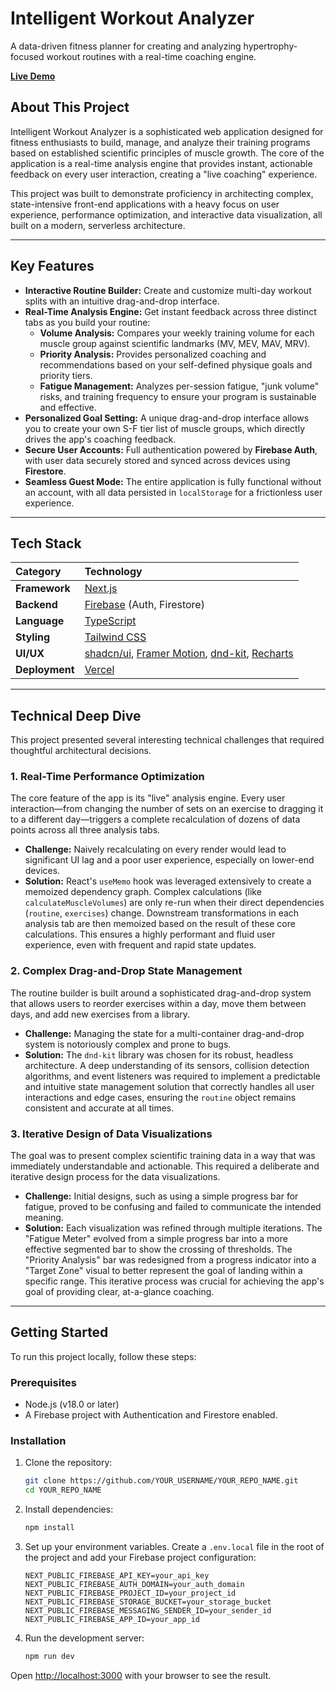 # Intelligent Workout Analyzer

A data-driven fitness planner for creating and analyzing hypertrophy-focused workout routines with a real-time coaching engine.

[**Live Demo**](workout-analyzer.netlify.app)

## About This Project

Intelligent Workout Analyzer is a sophisticated web application designed for fitness enthusiasts to build, manage, and analyze their training programs based on established scientific principles of muscle growth. The core of the application is a real-time analysis engine that provides instant, actionable feedback on every user interaction, creating a "live coaching" experience.

This project was built to demonstrate proficiency in architecting complex, state-intensive front-end applications with a heavy focus on user experience, performance optimization, and interactive data visualization, all built on a modern, serverless architecture.

-----

## Key Features

  * **Interactive Routine Builder:** Create and customize multi-day workout splits with an intuitive drag-and-drop interface.
  * **Real-Time Analysis Engine:** Get instant feedback across three distinct tabs as you build your routine:
      * **Volume Analysis:** Compares your weekly training volume for each muscle group against scientific landmarks (MV, MEV, MAV, MRV).
      * **Priority Analysis:** Provides personalized coaching and recommendations based on your self-defined physique goals and priority tiers.
      * **Fatigue Management:** Analyzes per-session fatigue, "junk volume" risks, and training frequency to ensure your program is sustainable and effective.
  * **Personalized Goal Setting:** A unique drag-and-drop interface allows you to create your own S-F tier list of muscle groups, which directly drives the app's coaching feedback.
  * **Secure User Accounts:** Full authentication powered by **Firebase Auth**, with user data securely stored and synced across devices using **Firestore**.
  * **Seamless Guest Mode:** The entire application is fully functional without an account, with all data persisted in `localStorage` for a frictionless user experience.

-----

## Tech Stack

| Category      | Technology                                                                                                                                                                                           |
| :------------ | :--------------------------------------------------------------------------------------------------------------------------------------------------------------------------------------------------- |
| **Framework** | [Next.js](https://nextjs.org/)                                                                                                                                                        |
| **Backend** | [Firebase](https://firebase.google.com/) (Auth, Firestore)                                                                                                                                           |
| **Language** | [TypeScript](https://www.typescriptlang.org/)                                                                                                                                                        |
| **Styling** | [Tailwind CSS](https://tailwindcss.com/)                                                                                                                                                             |
| **UI/UX** | [shadcn/ui](https://ui.shadcn.com/), [Framer Motion](https://www.framer.com/motion/), [dnd-kit](https://dndkit.com/), [Recharts](https://recharts.org/)                                                   |
| **Deployment** | [Vercel](https://vercel.com/)                                                                                                                                                                        |

-----

## Technical Deep Dive

This project presented several interesting technical challenges that required thoughtful architectural decisions.

### 1\. Real-Time Performance Optimization

The core feature of the app is its "live" analysis engine. Every user interaction—from changing the number of sets on an exercise to dragging it to a different day—triggers a complete recalculation of dozens of data points across all three analysis tabs.

  * **Challenge:** Naively recalculating on every render would lead to significant UI lag and a poor user experience, especially on lower-end devices.
  * **Solution:** React's `useMemo` hook was leveraged extensively to create a memoized dependency graph. Complex calculations (like `calculateMuscleVolumes`) are only re-run when their direct dependencies (`routine`, `exercises`) change. Downstream transformations in each analysis tab are then memoized based on the result of these core calculations. This ensures a highly performant and fluid user experience, even with frequent and rapid state updates.

### 2\. Complex Drag-and-Drop State Management

The routine builder is built around a sophisticated drag-and-drop system that allows users to reorder exercises within a day, move them between days, and add new exercises from a library.

  * **Challenge:** Managing the state for a multi-container drag-and-drop system is notoriously complex and prone to bugs.
  * **Solution:** The `dnd-kit` library was chosen for its robust, headless architecture. A deep understanding of its sensors, collision detection algorithms, and event listeners was required to implement a predictable and intuitive state management solution that correctly handles all user interactions and edge cases, ensuring the `routine` object remains consistent and accurate at all times.

### 3\. Iterative Design of Data Visualizations

The goal was to present complex scientific training data in a way that was immediately understandable and actionable. This required a deliberate and iterative design process for the data visualizations.

  * **Challenge:** Initial designs, such as using a simple progress bar for fatigue, proved to be confusing and failed to communicate the intended meaning.
  * **Solution:** Each visualization was refined through multiple iterations. The "Fatigue Meter" evolved from a simple progress bar into a more effective segmented bar to show the crossing of thresholds. The "Priority Analysis" bar was redesigned from a progress indicator into a "Target Zone" visual to better represent the goal of landing within a specific range. This iterative process was crucial for achieving the app's goal of providing clear, at-a-glance coaching.

-----

## Getting Started

To run this project locally, follow these steps:

### Prerequisites

  * Node.js (v18.0 or later)
  * A Firebase project with Authentication and Firestore enabled.

### Installation

1.  Clone the repository:

    ```bash
    git clone https://github.com/YOUR_USERNAME/YOUR_REPO_NAME.git
    cd YOUR_REPO_NAME
    ```

2.  Install dependencies:

    ```bash
    npm install
    ```

3.  Set up your environment variables. Create a `.env.local` file in the root of the project and add your Firebase project configuration:

    ```
    NEXT_PUBLIC_FIREBASE_API_KEY=your_api_key
    NEXT_PUBLIC_FIREBASE_AUTH_DOMAIN=your_auth_domain
    NEXT_PUBLIC_FIREBASE_PROJECT_ID=your_project_id
    NEXT_PUBLIC_FIREBASE_STORAGE_BUCKET=your_storage_bucket
    NEXT_PUBLIC_FIREBASE_MESSAGING_SENDER_ID=your_sender_id
    NEXT_PUBLIC_FIREBASE_APP_ID=your_app_id
    ```

4.  Run the development server:

    ```bash
    npm run dev
    ```

Open [http://localhost:3000](http://localhost:3000) with your browser to see the result.
